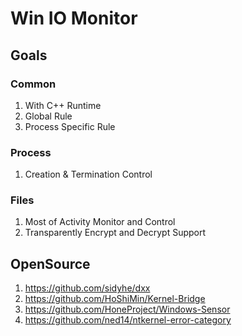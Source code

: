 # Win IO Monitor

## Goals

### Common

1. With C++ Runtime 
2. Global Rule
3. Process Specific Rule

### Process

1. Creation & Termination Control 

### Files

1. Most of Activity Monitor and Control 
2. Transparently Encrypt and Decrypt Support

## OpenSource 

1. https://github.com/sidyhe/dxx
2. https://github.com/HoShiMin/Kernel-Bridge
3. https://github.com/HoneProject/Windows-Sensor
4. https://github.com/ned14/ntkernel-error-category
